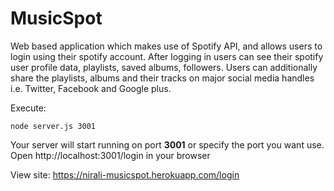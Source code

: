 # MusicSpot
Web based application which makes use of Spotify API, and allows users to login using their spotify account. After logging in users can see their spotify user profile data, playlists, saved albums, followers. Users can additionally share the playlists, albums and their tracks on major social media handles i.e. Twitter, Facebook and Google plus.

Execute:

```
node server.js 3001
```

Your server will start running on port **3001** or specify the port you want use.
Open http://localhost:3001/login in your browser

View site: https://nirali-musicspot.herokuapp.com/login
